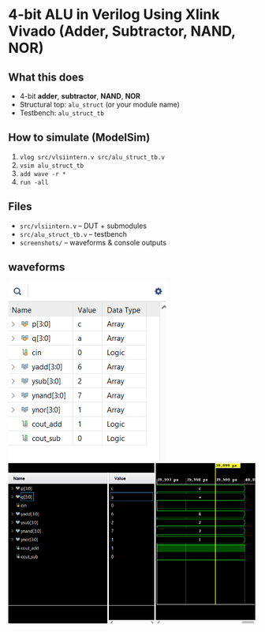 # 4-bit ALU in Verilog Using Xlink Vivado (Adder, Subtractor, NAND, NOR)

## What this does
- 4-bit **adder**, **subtractor**, **NAND**, **NOR**
- Structural top: `alu_struct` (or your module name)
- Testbench: `alu_struct_tb`

## How to simulate (ModelSim)
1. `vlog src/vlsiintern.v src/alu_struct_tb.v`
2. `vsim alu_struct_tb`
3. `add wave -r *`
4. `run -all`

## Files
- `src/vlsiintern.v` – DUT + submodules  
- `src/alu_struct_tb.v` – testbench  
- `screenshots/` – waveforms & console outputs

## waveforms
![Waveform](waveforms/output.png)
![Console](waveforms/waves.png)

